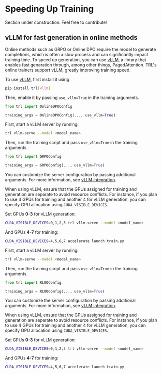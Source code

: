 # Speeding Up Training

<Tip warning={true}>

Section under construction. Feel free to contribute!

</Tip>

## vLLM for fast generation in online methods

Online methods such as GRPO or Online DPO require the model to generate completions, which is often a slow process and can significantly impact training time.
To speed up generation, you can use [vLLM](https://github.com/vllm-project/vllm), a library that enables fast generation through, among other things, PagedAttention. TRL's online trainers support vLLM, greatly improving training speed.

To use [vLLM](https://github.com/vllm-project/vllm), first install it using:

```bash
pip install trl[vllm]
```

<hfoptions id="vllm examples">
<hfoption id="Online DPO">

Then, enable it by passing `use_vllm=True` in the training arguments.

```python
from trl import OnlineDPOConfig

training_args = OnlineDPOConfig(..., use_vllm=True)
```

</hfoption>
<hfoption id="GRPO">

First, start a vLLM server by running:

```bash
trl vllm-serve --model <model_name>
```

Then, run the training script and pass `use_vllm=True` in the training arguments.

```python
from trl import GRPOConfig

training_args = GRPOConfig(..., use_vllm=True)
```

You can customize the server configuration by passing additional arguments. For more information, see [vLLM integration](vllm_integration).

<Tip warning={true}>

When using vLLM, ensure that the GPUs assigned for training and generation are separate to avoid resource conflicts. For instance, if you plan to use 4 GPUs for training and another 4 for vLLM generation, you can specify GPU allocation using `CUDA_VISIBLE_DEVICES`.  

Set GPUs **0-3** for vLLM generation:  
```sh
CUDA_VISIBLE_DEVICES=0,1,2,3 trl vllm-serve --model <model_name>
```  

And GPUs **4-7** for training:  
```sh
CUDA_VISIBLE_DEVICES=4,5,6,7 accelerate launch train.py
```  

</Tip>

</hfoption>
<hfoption id="RLOO">

First, start a vLLM server by running:

```bash
trl vllm-serve --model <model_name>
```

Then, run the training script and pass `use_vllm=True` in the training arguments.

```python
from trl import RLOOConfig

training_args = RLOOConfig(..., use_vllm=True)
```

You can customize the server configuration by passing additional arguments. For more information, see [vLLM integration](vllm_integration).

<Tip warning={true}>

When using vLLM, ensure that the GPUs assigned for training and generation are separate to avoid resource conflicts. For instance, if you plan to use 4 GPUs for training and another 4 for vLLM generation, you can specify GPU allocation using `CUDA_VISIBLE_DEVICES`.  

Set GPUs **0-3** for vLLM generation:  
```sh
CUDA_VISIBLE_DEVICES=0,1,2,3 trl vllm-serve --model <model_name>
```  

And GPUs **4-7** for training:  
```sh
CUDA_VISIBLE_DEVICES=4,5,6,7 accelerate launch train.py
```  

</Tip>

</hfoption>
</hfoptions>
